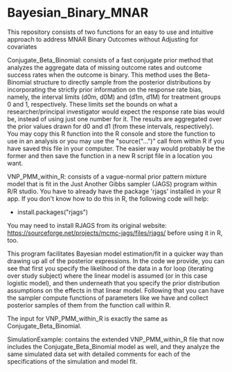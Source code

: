 # Bayesian_Binary_MNAR
This repository consists of two functions for an easy to use and intuitive approach to address MNAR Binary Outcomes without Adjusting for covariates 

Conjugate_Beta_Binomial: consists of a fast conjugate prior method that analyzes the aggregate data of missing outcome rates and outcome success rates when the outcome is binary. 
This method uses the Beta-Binomial structure to directly sample from the posterior distributions by incorporating the strictly prior information on the response rate bias, 
namely, the interval limits (d0m, d0M) and (d1m, d1M) for treatment groups 0 and 1, respectively. These limits set the bounds on what a researcher/principal investigator
would expect the response rate bias would be, instead of using just one number for it. The results are aggregated over the prior values drawn for d0 and d1 (from these 
intervals, respectively). You may copy this R function into the R console and store the function to use in an analysis or you may use the "source("...")" call from within
R if you have saved this file in your computer. The easier way would probably be the former and then save the function in a new R script file in a location you want. 

VNP_PMM_within_R: consists of a vague-normal prior pattern mixture model that is fit in the Just Another Gibbs sampler (JAGS) program within R/R studio. You have to 
already have the package 'rjags' installed in your R app. If you don't know how to do this in R, the following code will help: 

- install.packages("rjags")

You may need to install RJAGS from its original website: 
https://sourceforge.net/projects/mcmc-jags/files/rjags/
before using it in R, too. 

This program facilitates Bayesian model estimation/fit in a quicker way than drawing up all of the posterior expressions. In the code we provide, you can see that first 
you specify the likelihood of the data in a for loop (iterating over study subject) where the linear model is assumed (or in this case logistic model), and then underneath
that you specify the prior distribution assumptions on the effects in that linear model. Following that you can have the sampler compute functions of parameters 
like we have and collect posterior samples of them from the function call within R. 

The input for VNP_PMM_within_R is exactly the same as Conjugate_Beta_Binomial. 

SimulationExample: contains the extended VNP_PMM_within_R file that now includes the Conjugate_Beta_Binomial model as well, and they analyze the same simulated data set 
with detailed comments for each of the specifications of the simulation and model fit. 
